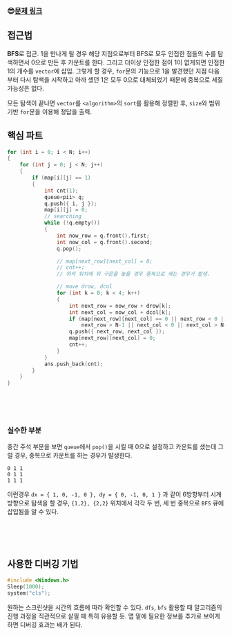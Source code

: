 

### &#128526;[문제 링크](https://www.acmicpc.net/problem/2667)



## 접근법

**BFS**로 접근. 1을 만나게 될 경우 해당 지점으로부터 BFS로 모두 인접한 점들의 수를 탐색하면서 0으로 만든 후 카운트를 한다. 그리고 더이상 인접한 점이 1이 없게되면 인접한 1의 개수를  `vector`에 삽입. 그렇게 할 경우, `for`문의 기능으로 1을 발견했던 지점 다음부터 다시 탐색을 시작하고 아까 셌던 1은 모두 0으로 대체되었기 때문에 중복으로 세질 가능성은 없다.

모든 탐색이 끝나면 `vector`를 `<algorithm>`의 `sort`를 활용해 정렬한 후, `size`와 범위기반 `for`문을 이용해 정답을 출력.



## 핵심 파트

```C++
for (int i = 0; i < N; i++)
{
    for (int j = 0; j < N; j++)
    {
        if (map[i][j] == 1)
        {
            int cnt(1);
            queue<pii> q;
            q.push({ i, j });
            map[i][j] = 0;
            // searching
            while (!q.empty())
            {
                int now_row = q.front().first;
                int now_col = q.front().second;
                q.pop();

                // map[next_row][next_col] = 0;
				// cnt++;
                // 위의 위치에 위 구문을 놓을 경우 중복으로 세는 경우가 발생.

                // move drow, dcol
                for (int k = 0; k < 4; k++) 
                {
                    int next_row = now_row + drow[k];
                    int next_col = now_col + dcol[k];
                    if (map[next_row][next_col] == 0 || next_row < 0 || 
                        next_row > N-1 || next_col < 0 || next_col > N-1) continue;
                    q.push({ next_row, next_col });
                    map[next_row][next_col] = 0;
                    cnt++;
                }
            }
            ans.push_back(cnt);
        }
    }
}
```



<br>

<br>

<br>



### 실수한 부분

중간 주석 부분을 보면 `queue`에서 `pop()`을 시킬 때 0으로 설정하고 카운트를 샜는데 그럴 경우, 중복으로 카운트를 하는 경우가 발생한다.

```
0 1 1
0 1 1
1 1 1
```

이런경우 `dx = { 1, 0, -1, 0 }, dy = { 0, -1, 0, 1 }` 과 같이 6방향부터 시계방향으로 탐색을 할 경우, `{1,2}, {2,2}` 위치에서 각각 두 번, 세 번 중복으로 `BFS` 큐에 삽입됨을 알 수 있다.



<br>

<br>

<br>



## 사용한 디버깅 기법

```c++
#include <Windows.h>
Sleep(1000);
system("cls");
```

원하는 스크린샷을 시간의 흐름에 따라 확인할 수 있다. `dfs`, `bfs` 활용할 때 알고리즘의 진행 과정을 직관적으로 살필 때 특히 유용할 듯. 맵 밑에 필요한 정보를 추가로 보이게 하면 디버깅 효과는 배가 된다.





<br>

<br>

<br>